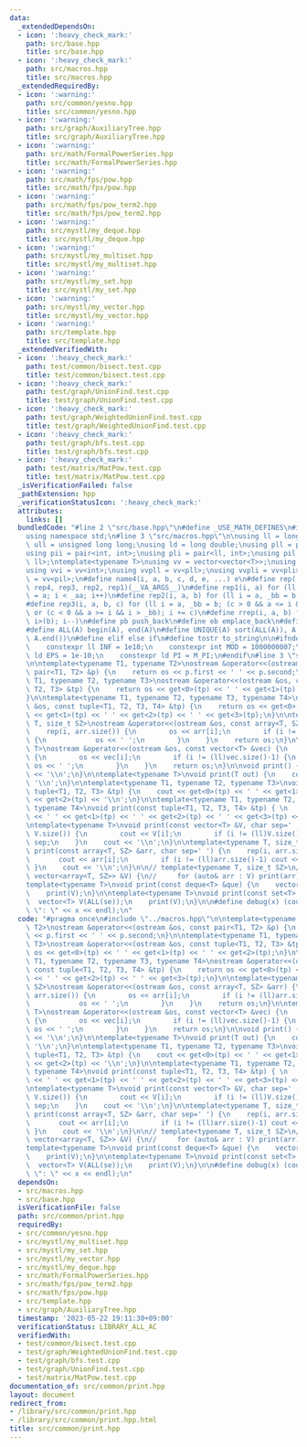 ```yaml
---
data:
  _extendedDependsOn:
  - icon: ':heavy_check_mark:'
    path: src/base.hpp
    title: src/base.hpp
  - icon: ':heavy_check_mark:'
    path: src/macros.hpp
    title: src/macros.hpp
  _extendedRequiredBy:
  - icon: ':warning:'
    path: src/common/yesno.hpp
    title: src/common/yesno.hpp
  - icon: ':warning:'
    path: src/graph/AuxiliaryTree.hpp
    title: src/graph/AuxiliaryTree.hpp
  - icon: ':warning:'
    path: src/math/FormalPowerSeries.hpp
    title: src/math/FormalPowerSeries.hpp
  - icon: ':warning:'
    path: src/math/fps/pow.hpp
    title: src/math/fps/pow.hpp
  - icon: ':warning:'
    path: src/math/fps/pow_term2.hpp
    title: src/math/fps/pow_term2.hpp
  - icon: ':warning:'
    path: src/mystl/my_deque.hpp
    title: src/mystl/my_deque.hpp
  - icon: ':warning:'
    path: src/mystl/my_multiset.hpp
    title: src/mystl/my_multiset.hpp
  - icon: ':warning:'
    path: src/mystl/my_set.hpp
    title: src/mystl/my_set.hpp
  - icon: ':warning:'
    path: src/mystl/my_vector.hpp
    title: src/mystl/my_vector.hpp
  - icon: ':warning:'
    path: src/template.hpp
    title: src/template.hpp
  _extendedVerifiedWith:
  - icon: ':heavy_check_mark:'
    path: test/common/bisect.test.cpp
    title: test/common/bisect.test.cpp
  - icon: ':heavy_check_mark:'
    path: test/graph/UnionFind.test.cpp
    title: test/graph/UnionFind.test.cpp
  - icon: ':heavy_check_mark:'
    path: test/graph/WeightedUnionFind.test.cpp
    title: test/graph/WeightedUnionFind.test.cpp
  - icon: ':heavy_check_mark:'
    path: test/graph/bfs.test.cpp
    title: test/graph/bfs.test.cpp
  - icon: ':heavy_check_mark:'
    path: test/matrix/MatPow.test.cpp
    title: test/matrix/MatPow.test.cpp
  _isVerificationFailed: false
  _pathExtension: hpp
  _verificationStatusIcon: ':heavy_check_mark:'
  attributes:
    links: []
  bundledCode: "#line 2 \"src/base.hpp\"\n#define _USE_MATH_DEFINES\n#include <bits/stdc++.h>\n\
    using namespace std;\n#line 3 \"src/macros.hpp\"\n\nusing ll = long long;\nusing\
    \ ull = unsigned long long;\nusing ld = long double;\nusing pll = pair<ll, ll>;\n\
    using pii = pair<int, int>;\nusing pli = pair<ll, int>;\nusing pil = pair<int,\
    \ ll>;\ntemplate<typename T>\nusing vv = vector<vector<T>>;\nusing vvl = vv<ll>;\n\
    using vvi = vv<int>;\nusing vvpll = vv<pll>;\nusing vvpli = vv<pli>;\nusing vvpil\
    \ = vv<pil>;\n#define name4(i, a, b, c, d, e, ...) e\n#define rep(...) name4(__VA_ARGS__,\
    \ rep4, rep3, rep2, rep1)(__VA_ARGS__)\n#define rep1(i, a) for (ll i = 0, _aa\
    \ = a; i < _aa; i++)\n#define rep2(i, a, b) for (ll i = a, _bb = b; i < _bb; i++)\n\
    #define rep3(i, a, b, c) for (ll i = a, _bb = b; (c > 0 && a <= i && i < _bb)\
    \ or (c < 0 && a >= i && i > _bb); i += c)\n#define rrep(i, a, b) for (ll i=(a);\
    \ i>(b); i--)\n#define pb push_back\n#define eb emplace_back\n#define mkp make_pair\n\
    #define ALL(A) begin(A), end(A)\n#define UNIQUE(A) sort(ALL(A)), A.erase(unique(ALL(A)),\
    \ A.end())\n#define elif else if\n#define tostr to_string\n\n#ifndef CONSTANTS\n\
    \    constexpr ll INF = 1e18;\n    constexpr int MOD = 1000000007;\n    constexpr\
    \ ld EPS = 1e-10;\n    constexpr ld PI = M_PI;\n#endif\n#line 3 \"src/common/print.hpp\"\
    \n\ntemplate<typename T1, typename T2>\nostream &operator<<(ostream &os, const\
    \ pair<T1, T2> &p) {\n    return os << p.first << ' ' << p.second;\n}\n\ntemplate<typename\
    \ T1, typename T2, typename T3>\nostream &operator<<(ostream &os, const tuple<T1,\
    \ T2, T3> &tp) {\n    return os << get<0>(tp) << ' ' << get<1>(tp) << ' ' << get<2>(tp);\n\
    }\n\ntemplate<typename T1, typename T2, typename T3, typename T4>\nostream &operator<<(ostream\
    \ &os, const tuple<T1, T2, T3, T4> &tp) {\n    return os << get<0>(tp) << ' '\
    \ << get<1>(tp) << ' ' << get<2>(tp) << ' ' << get<3>(tp);\n}\n\ntemplate<typename\
    \ T, size_t SZ>\nostream &operator<<(ostream &os, const array<T, SZ> &arr) {\n\
    \    rep(i, arr.size()) {\n        os << arr[i];\n        if (i != (ll)arr.size()-1)\
    \ {\n            os << ' ';\n        }\n    }\n    return os;\n}\n\ntemplate<typename\
    \ T>\nostream &operator<<(ostream &os, const vector<T> &vec) {\n    rep(i, vec.size())\
    \ {\n        os << vec[i];\n        if (i != (ll)vec.size()-1) {\n           \
    \ os << ' ';\n        }\n    }\n    return os;\n}\n\nvoid print() {\n    cout\
    \ << '\\n';\n}\n\ntemplate<typename T>\nvoid print(T out) {\n    cout << out <<\
    \ '\\n';\n}\n\ntemplate<typename T1, typename T2, typename T3>\nvoid print(const\
    \ tuple<T1, T2, T3> &tp) {\n    cout << get<0>(tp) << ' ' << get<1>(tp) << ' '\
    \ << get<2>(tp) << '\\n';\n}\n\ntemplate<typename T1, typename T2, typename T3,\
    \ typename T4>\nvoid print(const tuple<T1, T2, T3, T4> &tp) { \n    cout << get<0>(tp)\
    \ << ' ' << get<1>(tp) << ' ' << get<2>(tp) << ' ' << get<3>(tp) << '\\n';\n}\n\
    \ntemplate<typename T>\nvoid print(const vector<T> &V, char sep=' ') {\n    rep(i,\
    \ V.size()) {\n        cout << V[i];\n        if (i != (ll)V.size()-1) cout <<\
    \ sep;\n    }\n    cout << '\\n';\n}\n\ntemplate<typename T, size_t SZ>\nvoid\
    \ print(const array<T, SZ> &arr, char sep=' ') {\n    rep(i, arr.size()) {\n \
    \       cout << arr[i];\n        if (i != (ll)arr.size()-1) cout << sep;\n   \
    \ }\n    cout << '\\n';\n}\n\n// template<typename T, size_t SZ>\n// void print(const\
    \ vector<array<T, SZ>> &V) {\n//     for (auto& arr : V) print(arr);\n// }\n\n\
    template<typename T>\nvoid print(const deque<T> &que) {\n    vector<T> V(ALL(que));\n\
    \    print(V);\n}\n\ntemplate<typename T>\nvoid print(const set<T> &se) {\n  \
    \  vector<T> V(ALL(se));\n    print(V);\n}\n\n#define debug(x) (cout << #x <<\
    \ \": \" << x << endl);\n"
  code: "#pragma once\n#include \"../macros.hpp\"\n\ntemplate<typename T1, typename\
    \ T2>\nostream &operator<<(ostream &os, const pair<T1, T2> &p) {\n    return os\
    \ << p.first << ' ' << p.second;\n}\n\ntemplate<typename T1, typename T2, typename\
    \ T3>\nostream &operator<<(ostream &os, const tuple<T1, T2, T3> &tp) {\n    return\
    \ os << get<0>(tp) << ' ' << get<1>(tp) << ' ' << get<2>(tp);\n}\n\ntemplate<typename\
    \ T1, typename T2, typename T3, typename T4>\nostream &operator<<(ostream &os,\
    \ const tuple<T1, T2, T3, T4> &tp) {\n    return os << get<0>(tp) << ' ' << get<1>(tp)\
    \ << ' ' << get<2>(tp) << ' ' << get<3>(tp);\n}\n\ntemplate<typename T, size_t\
    \ SZ>\nostream &operator<<(ostream &os, const array<T, SZ> &arr) {\n    rep(i,\
    \ arr.size()) {\n        os << arr[i];\n        if (i != (ll)arr.size()-1) {\n\
    \            os << ' ';\n        }\n    }\n    return os;\n}\n\ntemplate<typename\
    \ T>\nostream &operator<<(ostream &os, const vector<T> &vec) {\n    rep(i, vec.size())\
    \ {\n        os << vec[i];\n        if (i != (ll)vec.size()-1) {\n           \
    \ os << ' ';\n        }\n    }\n    return os;\n}\n\nvoid print() {\n    cout\
    \ << '\\n';\n}\n\ntemplate<typename T>\nvoid print(T out) {\n    cout << out <<\
    \ '\\n';\n}\n\ntemplate<typename T1, typename T2, typename T3>\nvoid print(const\
    \ tuple<T1, T2, T3> &tp) {\n    cout << get<0>(tp) << ' ' << get<1>(tp) << ' '\
    \ << get<2>(tp) << '\\n';\n}\n\ntemplate<typename T1, typename T2, typename T3,\
    \ typename T4>\nvoid print(const tuple<T1, T2, T3, T4> &tp) { \n    cout << get<0>(tp)\
    \ << ' ' << get<1>(tp) << ' ' << get<2>(tp) << ' ' << get<3>(tp) << '\\n';\n}\n\
    \ntemplate<typename T>\nvoid print(const vector<T> &V, char sep=' ') {\n    rep(i,\
    \ V.size()) {\n        cout << V[i];\n        if (i != (ll)V.size()-1) cout <<\
    \ sep;\n    }\n    cout << '\\n';\n}\n\ntemplate<typename T, size_t SZ>\nvoid\
    \ print(const array<T, SZ> &arr, char sep=' ') {\n    rep(i, arr.size()) {\n \
    \       cout << arr[i];\n        if (i != (ll)arr.size()-1) cout << sep;\n   \
    \ }\n    cout << '\\n';\n}\n\n// template<typename T, size_t SZ>\n// void print(const\
    \ vector<array<T, SZ>> &V) {\n//     for (auto& arr : V) print(arr);\n// }\n\n\
    template<typename T>\nvoid print(const deque<T> &que) {\n    vector<T> V(ALL(que));\n\
    \    print(V);\n}\n\ntemplate<typename T>\nvoid print(const set<T> &se) {\n  \
    \  vector<T> V(ALL(se));\n    print(V);\n}\n\n#define debug(x) (cout << #x <<\
    \ \": \" << x << endl);\n"
  dependsOn:
  - src/macros.hpp
  - src/base.hpp
  isVerificationFile: false
  path: src/common/print.hpp
  requiredBy:
  - src/common/yesno.hpp
  - src/mystl/my_multiset.hpp
  - src/mystl/my_set.hpp
  - src/mystl/my_vector.hpp
  - src/mystl/my_deque.hpp
  - src/math/FormalPowerSeries.hpp
  - src/math/fps/pow_term2.hpp
  - src/math/fps/pow.hpp
  - src/template.hpp
  - src/graph/AuxiliaryTree.hpp
  timestamp: '2023-05-22 19:11:30+09:00'
  verificationStatus: LIBRARY_ALL_AC
  verifiedWith:
  - test/common/bisect.test.cpp
  - test/graph/WeightedUnionFind.test.cpp
  - test/graph/bfs.test.cpp
  - test/graph/UnionFind.test.cpp
  - test/matrix/MatPow.test.cpp
documentation_of: src/common/print.hpp
layout: document
redirect_from:
- /library/src/common/print.hpp
- /library/src/common/print.hpp.html
title: src/common/print.hpp
---
```

